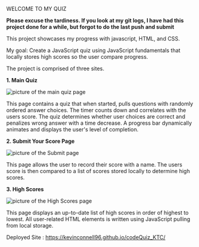 WELCOME TO MY QUIZ

**Please excuse the tardiness. If you look at my git logs, I have had this project done for a while, but forgot to do the last push and submit**

This project showcases my progress with javascript, HTML, and CSS.

My goal: Create a JavaScript quiz using JavaScript fundamentals that locally stores high scores so the user compare progress.

The project is comprised of three sites.

**1. Main Quiz**

<img scr="mainQuiz.png" alt="picture of the main quiz page">

This page contains a quiz that when started, pulls questions with randomly ordered answer choices. The timer counts down and correlates with the users score. The quiz determines whether user choices are correct and penalizes wrong answer with a time decrease. A progress bar dynamically animates and displays the user's level of completion. 

**2. Submit Your Score Page**

<img scr="submitScore.png" alt="picture of the Submit page">

This page allows the user to record their score with a name. The users score is then compared to a list of scores stored locally to determine high scores.

**3. High Scores**

<img scr="highScore.png" alt="picture of the High Scores page">

This page displays an up-to-date list of high scores in order of highest to lowest. All user-related HTML elements is written using JavaScript pulling from local storage.

Deployed Site : https://kevinconnell96.github.io/codeQuiz_KTC/